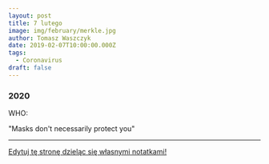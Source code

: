 ```yaml
---
layout: post
title: 7 lutego
image: img/february/merkle.jpg
author: Tomasz Waszczyk
date: 2019-02-07T10:00:00.000Z
tags:
  - Coronavirus
draft: false
---
```


### 2020

WHO:

"Masks don't necessarily protect you"

---

<a href="https://github.com/TomaszWaszczyk/historia.waszczyk.com/edit/master/src/content/february-7.md" target="_blank">Edytuj tę stronę dzieląc się własnymi notatkami!</a>

